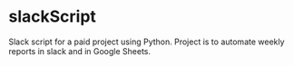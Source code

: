 # slackScript
Slack script for a paid project using Python. Project is to automate weekly reports in slack and in Google Sheets.
